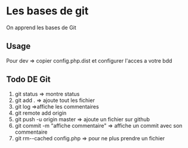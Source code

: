 # Les bases de git

On apprend les bases de Git

## Usage
Pour dev => copier config.php.dist et configurer l'acces a votre bdd

## Todo DE Git
1. git status => montre status
2. git add .  => ajoute tout les fichier
3. git log    =>affiche les commentaires
4. git remote add origin
5. git push -u origin master => ajoute un fichier sur github
6. git commit -m "affiche commentaire" => affiche un commit avec son commentaire
7. git rm--cached config.php => pour ne plus prendre un fichier 
